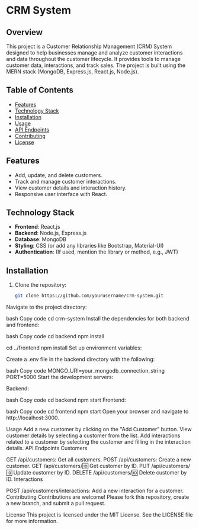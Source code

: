 # CRM System

## Overview

This project is a Customer Relationship Management (CRM) System designed to help businesses manage and analyze customer interactions and data throughout the customer lifecycle. It provides tools to manage customer data, interactions, and track sales. The project is built using the MERN stack (MongoDB, Express.js, React.js, Node.js).

## Table of Contents

- [Features](#features)
- [Technology Stack](#technology-stack)
- [Installation](#installation)
- [Usage](#usage)
- [API Endpoints](#api-endpoints)
- [Contributing](#contributing)
- [License](#license)

## Features

- Add, update, and delete customers.
- Track and manage customer interactions.
- View customer details and interaction history.
- Responsive user interface with React.

## Technology Stack

- **Frontend**: React.js
- **Backend**: Node.js, Express.js
- **Database**: MongoDB
- **Styling**: CSS (or add any libraries like Bootstrap, Material-UI)
- **Authentication**: (If used, mention the library or method, e.g., JWT)

## Installation

1. Clone the repository:

   ```bash
   git clone https://github.com/yourusername/crm-system.git
Navigate to the project directory:

bash
Copy code
cd crm-system
Install the dependencies for both backend and frontend:

bash
Copy code
cd backend
npm install

cd ../frontend
npm install
Set up environment variables:

Create a .env file in the backend directory with the following:

bash
Copy code
MONGO_URI=your_mongodb_connection_string
PORT=5000
Start the development servers:

Backend:

bash
Copy code
cd backend
npm start
Frontend:

bash
Copy code
cd frontend
npm start
Open your browser and navigate to http://localhost:3000.

Usage
Add a new customer by clicking on the "Add Customer" button.
View customer details by selecting a customer from the list.
Add interactions related to a customer by selecting the customer and filling in the interaction details.
API Endpoints
Customers

GET /api/customers: Get all customers.
POST /api/customers: Create a new customer.
GET /api/customers/:id: Get customer by ID.
PUT /api/customers/:id: Update customer by ID.
DELETE /api/customers/:id: Delete customer by ID.
Interactions

POST /api/customers/interactions: Add a new interaction for a customer.
Contributing
Contributions are welcome! Please fork this repository, create a new branch, and submit a pull request.

License
This project is licensed under the MIT License. See the LICENSE file for more information.
